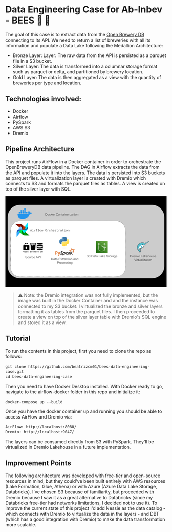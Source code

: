# Data Engineering Case for Ab-Inbev - BEES :beer: :honeybee:

The goal of this case is to extract data from the [Open Brewery DB ](https://www.openbrewerydb.org/) connecting to its API. We need to return a list of breweries with all its information and populate a Data Lake following the Medallion Architecture:

- Bronze Layer: Layer: The raw data from the API is persisted as a parquet file in a S3 bucket.
- Silver Layer: The data is transformed into a columnar storage format such as
parquet or delta, and partitioned by brewery location. 
- Gold Layer: The data is then aggregated  as a view with the quantity of breweries per type and location.

## Technologies involved: 

- Docker
- Airflow
- PySpark
- AWS S3
- Dremio


## Pipeline Architecture

This project runs AirFlow in a Docker container in order to orchestrate the OpenBreweryDB data pipeline. The DAG in Airflow extracts the data from the API and populate it into the layers. The data is persisted into S3 buckets as parquet files. A virtualization layer is created with Dremio which connects to S3 and formats the parquet files as tables. A view is created on top of the silver layer with SQL.

![diagram](architecture_diagram.png)

> :warning:  Note: the Dremio integration was not fully implemented, but the image was built in the Docker Container and and the instance was connected to my S3 bucket. I virtualized the bronze and silver layers formatting it as tables from the parquet files. I then proceeded to create a view on top of the silver layer table with Dremio's SQL engine and stored it as a view.

## Tutorial 

To run the contents in this project, first you need to clone the repo as follows:

```
git clone https://github.com/beatrizcm01/bees-data-engineering-case.git
cd bees-data-engineering-case
```

Then you need to have Docker Desktop installed. With Docker ready to go, navigate to the airflow-docker folder in this repo and initialize it:

```
docker-compose up --build
```

Once you have the docker container up and running you should be able to access AirFlow and Dremio via:

```
AirFlow: http://localhost:8080/
Dremio: http://localhost:9047/
```
The layers can be consumed directly from S3 with PySpark. They'll be virtualized in Dremio Lakehouse in a future implementation.

## Improvement Points

The following architecture was developed with free-tier and open-source resources in mind, but they could've been built entirely with AWS resources (Lake Formation, Glue, Athena) or with Azure (Azure Data Lake Storage, Databricks). I've chosen S3 because of familiarity, but proceeded with Dremio because I saw it as a great alternative to Databricks (since my Databricks free-tier had networks limitations, I decided not to use it). To improve the current state of this project I'd add Nessie as the data catalog - which connects with Dremio to virtualize the data in the layers - and DBT (which has a good integration with Dremio) to make the data transformation more scalable. 
